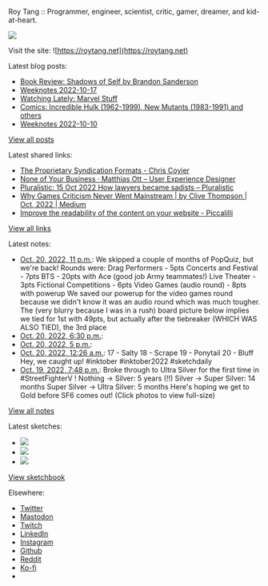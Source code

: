 Roy Tang :: Programmer, engineer, scientist, critic, gamer, dreamer, and kid-at-heart.

![](https://roytang.net/static/img/profile.jpg)

Visit the site: ![https://roytang.net](https://roytang.net)

Latest blog posts:

- [Book Review: Shadows of Self by Brandon Sanderson](https://roytang.net/2022/10/shadows-of-self/)
- [Weeknotes 2022-10-17](https://roytang.net/2022/10/weeknotes-10-17/)
- [Watching Lately: Marvel Stuff](https://roytang.net/2022/10/watching-lately-marvel/)
- [Comics: Incredible Hulk (1962-1999), New Mutants (1983-1991) and others](https://roytang.net/2022/10/incredible-hulk-new-mutants/)
- [Weeknotes 2022-10-10](https://roytang.net/2022/10/weeknotes-10-10/)

[View all posts](https://roytang.net/blog)

Latest shared links:

- [The Proprietary Syndication Formats - Chris Coyier](https://roytang.net/2022/10/408c74fdb3a142f0f698bae278a54a97/)
- [None of Your Business · Matthias Ott – User Experience Designer](https://roytang.net/2022/10/f3b8eb608b5e8cad7bfffd831868df20/)
- [Pluralistic: 15 Oct 2022 How lawyers became sadists – Pluralistic](https://roytang.net/2022/10/968f6f5a6eaf8938cce907ddcb654e79/)
- [Why Games Criticism Never Went Mainstream | by Clive Thompson | Oct, 2022 | Medium](https://roytang.net/2022/10/a179b950608b3e74159a5a28e7c1b316/)
- [Improve the readability of the content on your website - Piccalilli](https://roytang.net/2022/10/ecf31cd54996594df7a5c7c158d14a98/)

[View all links](https://roytang.net/links)

Latest notes:

- [Oct. 20, 2022, 11 p.m.](https://roytang.net/2022/10/popquiz-stage/): We skipped a couple of months of PopQuiz, but we&#x27;re back! Rounds were: Drag Performers - 5pts Concerts and Festival - 7pts BTS - 20pts with Ace (good job Army teammates!) Live Theater - 3pts Fictional Competitions - 6pts Video Games (audio round) - 8pts with powerup We saved our powerup for the video games round because we didn&#x27;t know it was an audio round which was much tougher. The (very blurry because I was in a rush) board picture below implies we tied for 1st with 49pts, but actually after the tiebreaker (WHICH WAS ALSO TIED), the 3rd place
- [Oct. 20, 2022, 6:30 p.m.](https://roytang.net/2022/10/banapple-dinner/): 
- [Oct. 20, 2022, 5 p.m.](https://roytang.net/2022/10/breadtalk-bekind/): 
- [Oct. 20, 2022, 12:26 a.m.](https://roytang.net/2022/10/inktober2022_17_18_19_20/): 17 - Salty 18 - Scrape 19 - Ponytail 20 - Bluff Hey, we caught up! #inktober #inktober2022 #sketchdaily
- [Oct. 19, 2022, 7:48 p.m.](https://roytang.net/2022/10/1582700303526531073/): Broke through to Ultra Silver for the first time in #StreetFighterV ! Nothing -&gt; Silver: 5 years (!!) Silver -&gt; Super Silver: 14 months Super Silver -&gt; Ultra Silver: 5 months Here&#x27;s hoping we get to Gold before SF6 comes out! (Click photos to view full-size)

[View all notes](https://roytang.net/notes)

Latest sketches:


- ![](https://roytang.net/media/cache/5f/5d/5f5d206af06895a0b40b11fbfadb78d3.jpg)
- ![](https://roytang.net/media/cache/f9/1f/f91f81e9dd7e4a99d32eb2c726a6bbcb.jpg)
- ![](https://roytang.net/media/cache/2c/18/2c18ee18a8f6042061ceb26ecd90b5e6.jpg)

[View sketchbook](https://roytang.net/albums/sketchbook)


Elsewhere:

- [Twitter](https://twitter.com/roytang)
- [Mastodon](https://indieweb.social/@roytang)
- [Twitch](https://twitch.tv/twitchyroy)
- [LinkedIn](https://www.linkedin.com/in/roytang)
- [Instagram](https://instagram.com/roytang0400)
- [Github](https://github.com/roytang)
- [Reddit](https://reddit.com/u/hungryroy)
- [Ko-fi](https://ko-fi.com/roytang)
- [](mailto:hello@roytang.net)